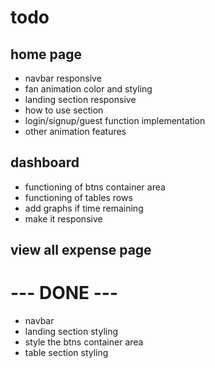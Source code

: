# todo

## home page

- navbar responsive
- fan animation color and styling
- landing section responsive
- how to use section
- login/signup/guest function implementation
- other animation features

## dashboard

- functioning of btns container area
- functioning of tables rows
- add graphs if time remaining
- make it responsive

## view all expense page

# --- DONE ---

- navbar
- landing section styling
- style the btns container area
- table section styling
